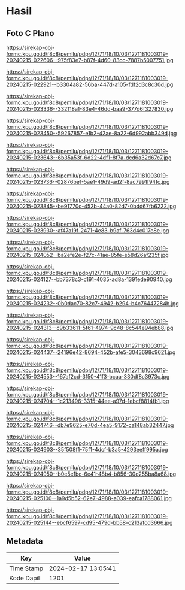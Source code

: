 # Hasil

## Foto C Plano

https://sirekap-obj-formc.kpu.go.id/f8c8/pemilu/pdpr/12/71/18/10/03/1271181003019-20240215-022606--975f83e7-b87f-4d60-83cc-7887b5007751.jpg

https://sirekap-obj-formc.kpu.go.id/f8c8/pemilu/pdpr/12/71/18/10/03/1271181003019-20240215-022921--b3304a82-56ba-447d-a105-fdf2d3c8c30d.jpg

https://sirekap-obj-formc.kpu.go.id/f8c8/pemilu/pdpr/12/71/18/10/03/1271181003019-20240215-023336--332118a1-83e4-46dd-baa9-377d6f327830.jpg

https://sirekap-obj-formc.kpu.go.id/f8c8/pemilu/pdpr/12/71/18/10/03/1271181003019-20240215-023450--59267857-e1b2-42ae-8a22-6d992abb349d.jpg

https://sirekap-obj-formc.kpu.go.id/f8c8/pemilu/pdpr/12/71/18/10/03/1271181003019-20240215-023643--6b35a53f-6d22-4df1-8f7a-dcd6a32d67c7.jpg

https://sirekap-obj-formc.kpu.go.id/f8c8/pemilu/pdpr/12/71/18/10/03/1271181003019-20240215-023736--02876be1-5ae1-49d9-ad2f-8ac7991f94fc.jpg

https://sirekap-obj-formc.kpu.go.id/f8c8/pemilu/pdpr/12/71/18/10/03/1271181003019-20240215-023845--be91770c-452b-44a0-82d7-0bdd67fb6222.jpg

https://sirekap-obj-formc.kpu.go.id/f8c8/pemilu/pdpr/12/71/18/10/03/1271181003019-20240215-023930--af47a19f-2471-4e83-b9af-763d4c017e8e.jpg

https://sirekap-obj-formc.kpu.go.id/f8c8/pemilu/pdpr/12/71/18/10/03/1271181003019-20240215-024052--ba2efe2e-f27c-41ae-85fe-e58d26af235f.jpg

https://sirekap-obj-formc.kpu.go.id/f8c8/pemilu/pdpr/12/71/18/10/03/1271181003019-20240215-024127--bb7378c3-c191-4035-ad8a-1391ede90940.jpg

https://sirekap-obj-formc.kpu.go.id/f8c8/pemilu/pdpr/12/71/18/10/03/1271181003019-20240215-024232--0b0dac70-82c7-4942-b294-b4c76447284b.jpg

https://sirekap-obj-formc.kpu.go.id/f8c8/pemilu/pdpr/12/71/18/10/03/1271181003019-20240215-024313--c9b33611-5f61-4974-9c48-8c544e94eb88.jpg

https://sirekap-obj-formc.kpu.go.id/f8c8/pemilu/pdpr/12/71/18/10/03/1271181003019-20240215-024437--24196e42-8694-452b-afe5-3043698c9621.jpg

https://sirekap-obj-formc.kpu.go.id/f8c8/pemilu/pdpr/12/71/18/10/03/1271181003019-20240215-024553--167af2cd-3f50-41f3-bcaa-330df8c3973c.jpg

https://sirekap-obj-formc.kpu.go.id/f8c8/pemilu/pdpr/12/71/18/10/03/1271181003019-20240215-024704--1c213496-3315-44ee-a97d-1ebcf8814fb1.jpg

https://sirekap-obj-formc.kpu.go.id/f8c8/pemilu/pdpr/12/71/18/10/03/1271181003019-20240215-024746--db7e9625-e70d-4ea5-9172-ca148ab32447.jpg

https://sirekap-obj-formc.kpu.go.id/f8c8/pemilu/pdpr/12/71/18/10/03/1271181003019-20240215-024903--35f508f1-75f1-4dcf-b3a5-4293eeff995a.jpg

https://sirekap-obj-formc.kpu.go.id/f8c8/pemilu/pdpr/12/71/18/10/03/1271181003019-20240215-024950--b0e5e1bc-6e41-48b4-b856-30d255ba8a68.jpg

https://sirekap-obj-formc.kpu.go.id/f8c8/pemilu/pdpr/12/71/18/10/03/1271181003019-20240215-025100--1a9d5b52-62e7-4988-a039-eafca1788061.jpg

https://sirekap-obj-formc.kpu.go.id/f8c8/pemilu/pdpr/12/71/18/10/03/1271181003019-20240215-025144--ebcf6597-cd95-479d-bb58-c213afcd3666.jpg


## Metadata

| Key        | Value               |
| ---------- | ------------------- |
| Time Stamp | 2024-02-17 13:05:41 |
| Kode Dapil | 1201                |



